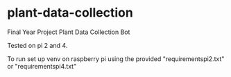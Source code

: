 # plant-data-collection
Final Year Project Plant Data Collection Bot 

Tested on pi 2 and 4.

To run set up venv on raspberry pi using the provided "requirementspi2.txt" or "requirementspi4.txt"

